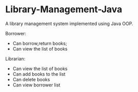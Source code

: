 # Library-Management-Java
A library management system implemented using Java OOP.


Borrower:
   - Can borrow,return books;
   - Can view the list of books

Librarian:
   - Can view the list of books
   - Can add books to the list
   - Can delete books
   - Can view borrower list

